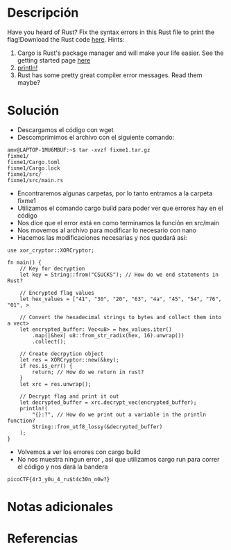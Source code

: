 # Descripción
Have you heard of Rust? Fix the syntax errors in this Rust file to print the flag!Download the Rust code [here](https://challenge-files.picoctf.net/c_verbal_sleep/3f0e13f541928f420d9c8c96b06d4dbf7b2fa18b15adbd457108e8c80a1f5883/fixme1.tar.gz).
Hints:
1. Cargo is Rust's package manager and will make your life easier. See the getting started page [here](https://doc.rust-lang.org/book/ch01-03-hello-cargo.html)
2. [println!](https://doc.rust-lang.org/std/macro.println.html)
3. Rust has some pretty great compiler error messages. Read them maybe?
# Solución
- Descargamos el código con wget
- Descomprimimos el archivo con el siguiente comando:
```
amv@LAPTOP-1MU6MBUF:~$ tar -xvzf fixme1.tar.gz
fixme1/
fixme1/Cargo.toml
fixme1/Cargo.lock
fixme1/src/
fixme1/src/main.rs
```
- Encontraremos algunas carpetas, por lo tanto entramos a la carpeta fixme1
- Utilizamos el comando cargo build para poder ver que errores hay en el código
- Nos dice que el error está en como terminamos la función en src/main
- Nos movemos al archivo para modificar lo necesario con nano
- Hacemos las modificaciones necesarias y nos quedará así:
```
use xor_cryptor::XORCryptor;

fn main() {
    // Key for decryption
    let key = String::from("CSUCKS"); // How do we end statements in Rust?

    // Encrypted flag values
    let hex_values = ["41", "30", "20", "63", "4a", "45", "54", "76", "01", >

    // Convert the hexadecimal strings to bytes and collect them into a vect>
    let encrypted_buffer: Vec<u8> = hex_values.iter()
        .map(|&hex| u8::from_str_radix(hex, 16).unwrap())
        .collect();

    // Create decrpytion object
    let res = XORCryptor::new(&key);
    if res.is_err() {
        return; // How do we return in rust?
    }
    let xrc = res.unwrap();

    // Decrypt flag and print it out
    let decrypted_buffer = xrc.decrypt_vec(encrypted_buffer);
    println!(
        "{}:?", // How do we print out a variable in the println function? 
        String::from_utf8_lossy(&decrypted_buffer)
    );
}
```
- Volvemos a ver los errores con cargo build
- No nos muestra ningun error , así que utilizamos cargo run para correr el código y nos dará la bandera
```
picoCTF{4r3_y0u_4_ru$t4c30n_n0w?}
```
# Notas adicionales
# Referencias